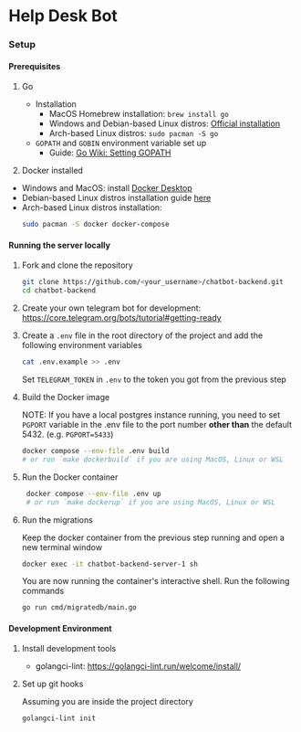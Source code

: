 # Help Desk Bot

### Setup

#### Prerequisites

1.  Go

    - Installation
      - MacOS Homebrew installation: `brew install go`
      - Windows and Debian-based Linux distros: [Official installation](https://go.dev/doc/install)
      - Arch-based Linux distros: `sudo pacman -S go`
    - `GOPATH` and `GOBIN` environment variable set up
      - Guide: [Go Wiki: Setting GOPATH](https://go.dev/wiki/SettingGOPATH)

2.  Docker installed

- Windows and MacOS: install [Docker Desktop](https://docs.docker.com/desktop/)
- Debian-based Linux distros installation guide [here](https://docs.docker.com/engine/install/debian/)
- Arch-based Linux distros installation:
  ```bash
  sudo pacman -S docker docker-compose
  ```

#### Running the server locally

1. Fork and clone the repository

   ```bash
   git clone https://github.com/<your_username>/chatbot-backend.git
   cd chatbot-backend
   ```

2. Create your own telegram bot for development: https://core.telegram.org/bots/tutorial#getting-ready

3. Create a `.env` file in the root directory of the project and add the following environment variables

   ```bash
   cat .env.example >> .env
   ```

   Set `TELEGRAM_TOKEN` in `.env` to the token you got from the previous step

4. Build the Docker image

   NOTE: If you have a local postgres instance running, you need to set `PGPORT` variable in the .env file to the port number **other than** the default 5432. (e.g. `PGPORT=5433`)

   ```bash
   docker compose --env-file .env build
   # or run `make dockerbuild` if you are using MacOS, Linux or WSL
   ```

5. Run the Docker container

   ```bash
    docker compose --env-file .env up
    # or run `make dockerup` if you are using MacOS, Linux or WSL
   ```

6. Run the migrations

   Keep the docker container from the previous step running and open a new terminal window

   ```bash
   docker exec -it chatbot-backend-server-1 sh
   ```

   You are now running the container's interactive shell. Run the following commands

   ```bash
   go run cmd/migratedb/main.go
   ```

#### Development Environment

1. Install development tools

   - golangci-lint: https://golangci-lint.run/welcome/install/

2. Set up git hooks

   Assuming you are inside the project directory

   ```bash
   golangci-lint init
   ```
